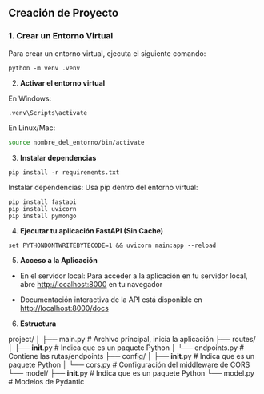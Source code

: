 ## Creación de Proyecto

### 1. Crear un Entorno Virtual

Para crear un entorno virtual, ejecuta el siguiente comando:

```prompt
python -m venv .venv
```

2. **Activar el entorno virtual**

En Windows:
```prompt
.venv\Scripts\activate
```

En Linux/Mac:
```bash
source nombre_del_entorno/bin/activate
```

3. **Instalar dependencias**

```prompt
pip install -r requirements.txt
```

Instalar dependencias: Usa pip dentro del entorno virtual:
```
pip install fastapi 
pip install uvicorn
pip install pymongo
```
4. **Ejecutar tu aplicación FastAPI (Sin Cache)**
```
set PYTHONDONTWRITEBYTECODE=1 && uvicorn main:app --reload
```

5. **Acceso a la Aplicación**

- En el servidor local:
Para acceder a la aplicación en tu servidor local, abre [http://localhost:8000](http://localhost:8000) en tu navegador

- Documentación interactiva de la API está disponible en [http://localhost:8000/docs](http://localhost:8000/docs)

6. **Estructura**

project/
│
├── main.py            # Archivo principal, inicia la aplicación
├── routes/
│   ├── __init__.py    # Indica que es un paquete Python
│   └── endpoints.py   # Contiene las rutas/endpoints
├── config/
│   ├── __init__.py    # Indica que es un paquete Python
│   └── cors.py        # Configuración del middleware de CORS
└── model/
    ├── __init__.py    # Indica que es un paquete Python
    └── model.py       # Modelos de Pydantic
